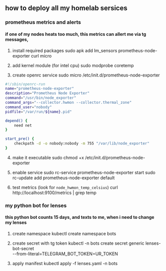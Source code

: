 ## how to deploy all my homelab sersices 

### prometheus metrics and alerts
#### if one of my nodes heats too much, this metrics can allert me via tg messages, 

1. install required packages
sudo apk add lm_sensors prometheus-node-exporter curl micro

2. add kernel module (for intel cpu)
sudo modprobe coretemp

3. create openrc service
sudo micro /etc/init.d/prometheus-node-exporter

```bash
#!/sbin/openrc-run
name="prometheus-node-exporter"
description="Prometheus Node Exporter"
command="/usr/bin/node_exporter"
command_args="--collector.hwmon --collector.thermal_zone"
command_user="nobody"
pidfile="/var/run/${name}.pid"

depend() {
    need net
}

start_pre() {
    checkpath -d -o nobody:nobody -m 755 "/var/lib/node_exporter"
}
```

4. make it executable
sudo chmod +x /etc/init.d/prometheus-node-exporter

5. enable service 
sudo rc-service prometheus-node-exporter start
sudo rc-update add prometheus-node-exporter default

6. test metrics (look for `node_hwmon_temp_celsius`)
curl http://localhost:9100/metrics | grep temp









### my python bot for lenses
#### this python bot counts 15 days, and texts to me, when i need to change my lenses

1. create namespace
kubectl create namespace bots

2. create secret with tg token
kubectl -n bots create secret generic lenses-bot-secret \
  --from-literal=TELEGRAM_BOT_TOKEN=UR_TOKEN

3. apply manifest
kubectl apply -f lenses.yaml -n bots